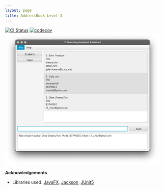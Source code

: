 ```yaml
---
layout: page
title: AddressBook Level-3
---
```


[![CI Status](https://github.com/AY2223S1-CS2103T-T13-1/tp/workflows/Java%20CI/badge.svg)](https://github.com/AY2223S1-CS2103T-T13-1/tp/actions)
[![codecov](https://codecov.io/gh/AY2223S1-CS2103T-T13-1/tp/branch/master/graph/badge.svg?token=GB1YKZLVSX)](https://codecov.io/gh/AY2223S1-CS2103T-T13-1/tp)
![Ui](images/Ui.png)

**Acknowledgements**

* Libraries used: [JavaFX](https://openjfx.io/), [Jackson](https://github.com/FasterXML/jackson), [JUnit5](https://github.com/junit-team/junit5)

